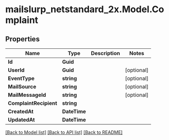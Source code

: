 # mailslurp_netstandard_2x.Model.Complaint

## Properties

Name | Type | Description | Notes
------------ | ------------- | ------------- | -------------
**Id** | **Guid** |  | 
**UserId** | **Guid** |  | [optional] 
**EventType** | **string** |  | [optional] 
**MailSource** | **string** |  | [optional] 
**MailMessageId** | **string** |  | [optional] 
**ComplaintRecipient** | **string** |  | 
**CreatedAt** | **DateTime** |  | 
**UpdatedAt** | **DateTime** |  | 

[[Back to Model list]](../README#documentation-for-models) [[Back to API list]](../README#documentation-for-api-endpoints) [[Back to README]](../README)


